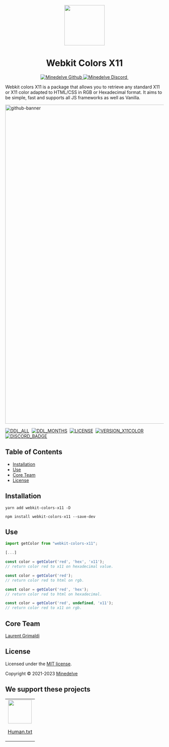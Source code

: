 <p align="center">
  <img src="https://github.com/minedelve/.github/blob/minedelve/picture/packages/webkit-colors-X11/x11colors_logo.png" height="128">
  <h1 align="center">Webkit Colors X11</h1>
</p>

<p align="center">
  <a aria-label="Follow Minedelve on Github" href="https://github.com/minedelve" target="_blank">
    <img alt="Minedelve Github" src="https://img.shields.io/badge/Follow%20@Minedelve-black.svg?style=for-the-badge&logo=Github">
  </a>
  <a aria-label="Join the community on Discord" href="https://discord.gg/bVWvfuhemP" target="_blank">
    <img alt="Minedelve Discord" src="https://img.shields.io/badge/Join%20the%20community-black.svg?style=for-the-badge&logo=Discord">
  </a>
    <a aria-label="Explore Webkit Colors X11 Package" href="https://www.npmjs.com/package/@minedelve/webkit-colors-x11" target="_blank">
    <img alt="" src="https://img.shields.io/badge/Minedelve-WebkitcolorsX11-black.svg?style=for-the-badge&logo=NPM">
  </a>
</p>

Webkit colors X11 is a package that allows you to retrieve any standard X11 or X11 color adapted to HTML/CSS in RGB or Hexadecimal format. It aims to be simple, fast and supports all JS frameworks as well as Vanilla.

<img width="1012" alt="github-banner" src="https://github.com/minedelve/.github/blob/minedelve/picture/packages/webkit-colors-X11/webkit-colors-x11-cover.png">

[![DDL_ALL](https://img.shields.io/npm/dt/@minedelve/webkit-colors-x11.svg)](https://www.npmjs.com/package/@minedelve/webkit-colors-x11)&nbsp;
[![DDL_MONTHS](https://img.shields.io/npm/dm/@minedelve/webkit-colors-x11.svg)](https://www.npmjs.com/package/@minedelve/webkit-colors-x11)&nbsp;
[![LICENSE](https://img.shields.io/npm/l/@minedelve/webkit-colors-x11.svg)](https://www.npmjs.com/package/@minedelve/webkit-colors-x11)&nbsp;
[![VERSION_X11COLOR](https://img.shields.io/npm/v/@minedelve/webkit-colors-x11.svg)](https://www.npmjs.com/package/@minedelve/webkit-colors-x11)&nbsp;
[![DISCORD_BADGE](https://img.shields.io/discord/1093887038991896717?color=5865F2&label=Discord&logo=discord&logoColor=white&style=flat-square)](https://discord.gg/bVWvfuhemP)

## Table of Contents

- [Installation](#installation)
- [Use](#use)
- [Core Team](#core-team)
- [License](#license)

## Installation

```
yarn add webkit-colors-x11 -D
```

```
npm install webkit-colors-x11 --save-dev
```

## Use

```js
import getColor from "webkit-colors-x11";

[...]

const color = getColor('red', 'hex', 'x11');
// return color red to x11 on hexadecimal value.

const color = getColor('red');
// return color red to html on rgb.

const color = getColor('red', 'hex');
// return color red to html on hexadecimal.

const color = getColor('red', undefined, 'x11');
// return color red to x11 on rgb.
```

## Core Team

[Laurent Grimaldi](https://github.com/laustrasza)

## License

Licensed under the [MIT license](https://github.com/minedelve/WebKit-colors-X11/blob/main/LICENSE.md).

Copyright © 2021-2023 [Minedelve](https://minedelve.com)

## We support these projects

<table>
  <tr>
    <td align="center">
      <a href="https://humanstxt.org/">
        <img src="https://user-images.githubusercontent.com/62988176/209962360-048f7199-49dc-4385-9469-d0af6b4a8ea9.png" height="75">
        <p>Human.txt</p>
      </a>
    </td>
  </tr>
</table>
